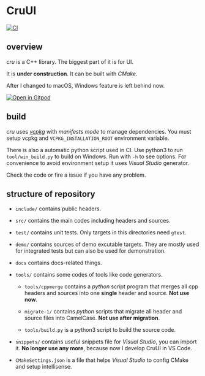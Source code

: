 # CruUI

[![CI](https://github.com/crupest/cru/actions/workflows/ci.yml/badge.svg?branch=main)](https://github.com/crupest/cru/actions/workflows/ci.yml)

## overview

_cru_ is a C++ library. The biggest part of it is for UI.

It is **under construction**. It can be built with _CMake_.

After I changed to macOS, Windows feature is left behind now.

[![Open in Gitpod](https://gitpod.io/button/open-in-gitpod.svg)](https://gitpod.io/#https://github.com/crupest/cru)

## build

_cru_ uses [_vcpkg_](https://github.com/microsoft/vcpkg) with _manifests mode_ to manage dependencies. You must setup vcpkg and `VCPKG_INSTALLATION_ROOT` environment variable.

There is also a automatic python script used in CI. Use python3 to run `tool/win_build.py` to build on Windows. Run with `-h` to see options. For convenience to avoid environment setup it uses _Visual Studio_ generator.

Check the code or fire a issue if you have any problem.

## structure of repository

- `include/` contains public headers.

- `src/` contains the main codes including headers and sources.

- `test/` contains unit tests. Only targets in this directories need `gtest`.

- `demo/` contains sources of demo excutable targets. They are mostly used for integrated tests but can also be used for demonstration.

- `docs` contains docs-related things.

- `tools/` contains some codes of tools like code generators.

  - `tools/cppmerge` contains a _python_ script program that merges all cpp headers and sources into one **single** header and source. **Not use now**.

  - `migrate-1/` contains _python_ scripts that migrate all header and source files into CamelCase. **Not use after migration**.

  - `tools/build.py` is a python3 script to build the source code.

- `snippets/` contains useful snippets file for _Visual Studio_, you can import it. **No longer use any more**, because now I develop CruUI in VS Code.

- `CMakeSettings.json` is a file that helps _Visual Studio_ to config CMake and setup intellisense.
